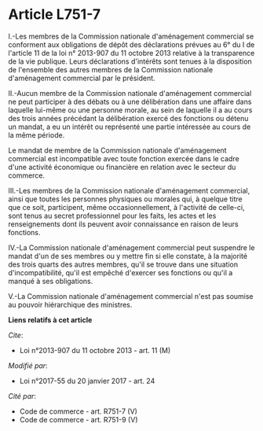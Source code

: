 # Article L751-7

I.-Les membres de la Commission nationale d'aménagement commercial se conforment aux obligations de dépôt des déclarations
prévues au 6° du I de l'article 11 de la loi n° 2013-907 du 11 octobre 2013 relative à la transparence de la vie publique.
Leurs déclarations d'intérêts sont tenues à la disposition de l'ensemble des autres membres de la Commission nationale
d'aménagement commercial par le président. 

II.-Aucun membre de la Commission nationale d'aménagement commercial ne peut participer à des débats ou à une délibération
dans une affaire dans laquelle lui-même ou une personne morale, au sein de laquelle il a au cours des trois années précédant
la délibération exercé des fonctions ou détenu un mandat, a eu un intérêt ou représenté une partie intéressée au cours de la
même période. 

Le mandat de membre de la Commission nationale d'aménagement commercial est incompatible avec toute fonction exercée dans le
cadre d'une activité économique ou financière en relation avec le secteur du commerce. 

III.-Les membres de la Commission nationale d'aménagement commercial, ainsi que toutes les personnes physiques ou morales
qui, à quelque titre que ce soit, participent, même occasionnellement, à l'activité de celle-ci, sont tenus au secret
professionnel pour les faits, les actes et les renseignements dont ils peuvent avoir connaissance en raison de leurs
fonctions. 

IV.-La Commission nationale d'aménagement commercial peut suspendre le mandat d'un de ses membres ou y mettre fin si elle
constate, à la majorité des trois quarts des autres membres, qu'il se trouve dans une situation d'incompatibilité, qu'il est
empêché d'exercer ses fonctions ou qu'il a manqué à ses obligations.

V.-La Commission nationale d'aménagement commercial n'est pas soumise au pouvoir hiérarchique des ministres.

**Liens relatifs à cet article**

_Cite_:

  - Loi n°2013-907 du 11 octobre 2013 - art. 11 (M)

_Modifié par_:

  - Loi n°2017-55 du 20 janvier 2017 - art. 24

_Cité par_:

  - Code de commerce - art. R751-7 (V)
  - Code de commerce - art. R751-9 (V)
